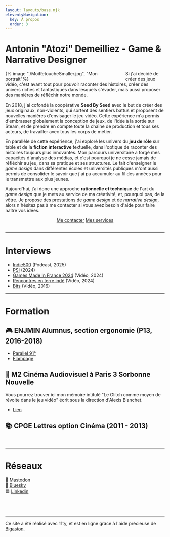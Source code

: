```yaml
---
layout: layouts/base.njk
eleventyNavigation:
  key: À propos
  order: 3
---
```


# Antonin "Atozi" Demeilliez - Game & Narrative Designer

<div style = max-width:800px> 
<div style="max-width:350px;float :left; padding-right:30px">{% image "./MoiRetoucheSmaller.jpg", "Mon portrait"%}</div>  




Si j'ai décidé de créer des jeux vidéo, c'est avant tout pour pouvoir raconter des histoires, créer des univers riches et fantastiques dans lesquels s'évader, mais aussi proposer des manières de réfléchir notre monde.

En 2018, j'ai cofondé la coopérative **Seed By Seed** avec le but de créer des jeux originaux, non-violents, qui sortent des sentiers battus et proposent de nouvelles manières d'envisager le jeu vidéo. Cette expérience m'a permis d'embrasser globalement la conception de jeux, de l'idée à la sortie sur Steam, et de prendre en compte toute la chaîne de production et tous ses acteurs, de travailler avec tous les corps de métier.

En parallèle de cette expérience, j'ai exploré les univers du **jeu de rôle** sur table et de la **fiction interactive** textuelle, dans l'optique de raconter des histoires toujours plus innovantes. Mon parcours universitaire a forgé mes capacités d'analyse des médias, et c'est pourquoi je ne cesse jamais de réfléchir au jeu, dans sa pratique et ses structures. Le fait d'enseigner le *game design* dans différentes écoles et universités publiques m'ont aussi permis de consolider le savoir que j'ai pu accumuler au fil des années pour le transmettre aux plus jeunes.

Aujourd'hui, j'ai donc une approche **rationnelle et technique** de l'art du *game design* que je mets au service de ma créativité, et, pourquoi pas, de la vôtre. Je propose des prestations de *game design* et de *narrative design*, alors n'hésitez pas à me contacter si vous avez besoin d'aide pour faire naître vos idées.

<div style="text-align: center;">
    <a href="mailto:antonin.demeilliez@proton.me" class="button" target="_blank" >Me contacter</a>
    <a href="/AntoninDemeilliez_Plaquette.pdf" class="button" download >Mes services</a> </br></br>
</div>
<hr class="solid">

# Interviews
- <a href="https://indie500.lepodcast.fr/jump-the-track-le-visual-novel-qui-croise-le-pachinko-slash-indie-500" target="_blank" >Indie500</a> (Podcast, 2025)
- <a href="https://playstationinside.fr/conversation-interview-antonin-demeilliez-narrative-designer-baladins" target="_blank">PSI</a> (2024)
- <a href="https://www.youtube.com/watch?v=DFAFH3VBrew" target="_blank">Games Made In France 2024</a> (Vidéo, 2024)
- <a href="https://www.youtube.com/watch?v=P0RLX5tf5Aw" target="_blank">Rencontres en terre indé</a> (Vidéo, 2024)
- <a href="https://www.youtube.com/watch?v=SS3dWnlpCYQ" target="_blank">Bits</a> (Vidéo, 2016)

<hr class="solid">

# Formation

## 🎮 ENJMIN Alumnus, section ergonomie (P13, 2016-2018)
+ <a href="https://www.facebook.com/Parallel91" target="_blank">Parallel 91°</a>  
+ <a href="https://zeantwan.itch.io/flampage" target="_blank">Flampage</a>

## 👾 M2 Cinéma Audiovisuel à Paris 3 Sorbonne Nouvelle
Vous pourrez trouver ici mon mémoire intitulé "Le Glitch comme moyen de révolte dans le jeu vidéo" écrit sous la direction d'Alexis Blanchet.
+ <a href="https://www.academia.edu/29652147/Le_Glitch_comme_moyen_de_r%C3%A9volte_dans_le_jeu_vid%C3%A9o_M%C3%A9moire_Antonin_Demeilliez_pdf" target="_blank">Lien</a>

## 📚 CPGE Lettres option Cinéma (2011 - 2013)

 </br>

<hr class="solid">

# Réseaux

🐘 <a href="https://mastodon.gamedev.place/@atozi" target="_blank">Mastodon</a> </br>
🦋 <a href="https://bsky.app/profile/atozi.bsky.social" target="_blank">Bluesky</a> </br>
🟦 <a href="https://www.linkedin.com/in/antonin-demeilliez/" target="_blank">Linkedin</a> </br>
</br>
</br>
</br>
<hr class="solid">

<p class="footer-note">Ce site a été réalisé avec 11ty, et est en ligne grâce à l'aide précieuse de <a href="https://bigaston.me/" target="_blank">Bigaston</a>.</p>

</div>


